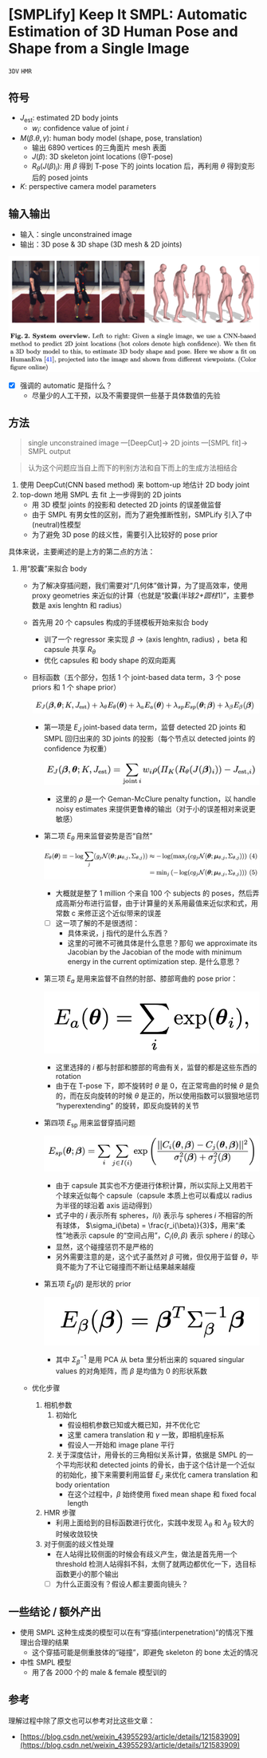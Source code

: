 # [SMPLify] Keep It SMPL: Automatic Estimation of 3D Human Pose and Shape from a Single Image

`3DV` `HMR`


## 符号

- $J_\text{est}$: estimated 2D body joints
    - $w_i$: confidence value of joint $i$
- $M(\beta.\theta,\gamma)$: human body model (shape, pose, translation)
    - 输出 6890 vertices 的三角面片 mesh 表面
    - $J(\beta)$: 3D skeleton joint locations (@T-pose)
    - $R_\theta(J(\beta)_i)$: 用 $\beta$ 得到 T-pose 下的 joints location 后，再利用 $\theta$ 得到变形后的 posed joints
- $K$: perspective camera model parameters

## 输入输出

- 输入：single unconstrained image
- 输出：3D pose & 3D shape (3D mesh & 2D joints)

![Untitled](assets/Untitled.png)

- [x]  强调的 automatic 是指什么？
    - 尽量少的人工干预，以及不需要提供一些基于具体数值的先验

## 方法

> single unconstrained image —[DeepCut]→ 2D joints —[SMPL fit]→ SMPL output
>

> 认为这个问题应当自上而下的判别方法和自下而上的生成方法相结合
>
1. 使用 DeepCut(CNN based method) 来 bottom-up 地估计 2D body joint
2. top-down 地用 SMPL 去 fit 上一步得到的 2D joints
    - 用 3D 模型 joints 的投影和 detected 2D joints 的误差做监督
    - 由于 SMPL 有男女性的区别，而为了避免推断性别，SMPLify 引入了中(neutral)性模型
    - 为了避免 3D pose 的歧义性，需要引入比较好的 pose prior

具体来说，主要阐述的是上方的第二点的方法：

1. 用“胶囊”来拟合 body
    - 为了解决穿插问题，我们需要对“几何体”做计算，为了提高效率，使用 proxy geometries 来近似的计算（也就是“胶囊(半球*2+圆柱*1)”，主要参数是 axis lenghtn 和 radius）
    - 首先用 20 个 capsules 构成的手搓模板开始来拟合 body
        - 训了一个 regressor 来实现  $\beta \rightarrow \text{(axis lenghtn, radius)}$ ，beta 和 capsule 共享 $R_\theta$
        - 优化 capsules 和 body shape 的双向距离
    - 目标函数（五个部分，包括  1 个 joint-based data term，3 个 pose priors 和 1 个 shape prior）

        ![Untitled](assets/Untitled%201.png)

        - 第一项是 $E_J$ joint-based data term，监督 detected 2D joints 和 SMPL 回归出来的 3D joints 的投影（每个节点以 detected joints 的 confidence 为权重）

            ![Untitled](assets/Untitled%202.png)

            - 这里的 $\rho$ 是一个 Geman-McClure penalty function，以 handle noisy estimates 来提供更鲁棒的输出（对于小的误差相对来说更敏感）
        - 第二项 $E_\theta$ 用来监督姿势是否“自然”

            ![Untitled](assets/Untitled%203.png)

            - 大概就是整了 1 million 个来自 100 个 subjects 的 poses，然后弄成高斯分布进行监督，由于计算量的关系用最值来近似求和式，用常数 c 来修正这个近似带来的误差
            - [ ]  这一项了解的不是很透彻：
                - 具体来说，j 指代的是什么东西？
                - 这里的可微不可微具体是什么意思？那句 we approximate its Jacobian by the Jacobian of the mode with minimum energy in the current optimization step. 是什么意思？
        - 第三项 $E_a$ 是用来监督不自然的肘部、膝部弯曲的 pose prior：

            ![Untitled](assets/Untitled%204.png)

            - 这里选择的 $i$ 都与肘部和膝部的弯曲有关，监督的都是这些东西的 rotation
            - 由于在 T-pose 下，即不旋转时 $\theta$ 是 0，在正常弯曲的时候 $\theta$ 是负的，而在反向旋转的时候 $\theta$  是正的，所以使用指数可以狠狠地惩罚 “hyperextending” 的旋转，即反向旋转的关节
        - 第四项 $E_\text{sp}$ 用来监督穿插问题

            ![Untitled](assets/Untitled%205.png)

            - 由于 capsule 其实也不方便进行体积计算，所以实际上又用若干个球来近似每个 capsule（capsule 本质上也可以看成以 radius 为半径的球沿着 axis 运动得到）
            - 式子中的 $i$ 表示所有 spheres，$I(i)$ 表示与 spheres $i$ 不相容的所有球体， $\sigma_i(\beta) = \frac{r_i(\beta)}{3}$，用来“柔性”地表示 capsule 的“空间占用”，$C_i(\theta, \beta)$ 表示 sphere $i$ 的球心
            - 显然，这个碰撞惩罚不是严格的
            - 另外需要注意的是，这个式子虽然对 $\beta$ 可微，但仅用于监督 $\theta$，毕竟不能为了不让它碰撞而不断让结果越来越瘦
        - 第五项 $E_\beta(\beta)$ 是形状的 prior

            ![Untitled](assets/Untitled%206.png)

            - 其中 $\Sigma^{-1}_\beta$ 是用 PCA 从 beta 里分析出来的 squared singular values 的对角矩阵，而 $\beta$ 是均值为 0 的形状系数
    - 优化步骤
        1. 相机参数
            1. 初始化
                - 假设相机参数已知或大概已知，并不优化它
                - 这里 camera translation 和 $\gamma$ 一致，即相机座标系
                - 假设人一开始和 image plane 平行
            2. 关于深度估计，用骨长的三角相似关系计算，依据是 SMPL 的一个平均形状和 detected joints 的骨长，由于这个估计是一个近似的初始化，接下来需要利用监督 $E_J$ 来优化 camera translation 和 body orientation
                - 在这个过程中，$\beta$ 始终使用 fixed mean shape 和 fixed focal length
        2. HMR 步骤
            - 利用上面给到的目标函数进行优化，实践中发现 $\lambda_\theta$ 和 $\lambda_\beta$ 较大的时候收敛较快
        3. 对于侧面的歧义性处理
            - 在人站得比较侧面的时候会有歧义产生，做法是首先用一个 threshold 检测人站得斜不斜，太侧了就两边都优化一下，选目标函数更小的那个输出
            - [ ]  为什么正面没有？假设人都主要面向镜头？

## 一些结论 / 额外产出

- 使用 SMPL 这种生成类的模型可以在有“穿插(interpenetration)”的情况下推理出合理的结果
    - 这个穿插可能是侧重肢体的“碰撞”，即避免 skeleton 的 bone 太近的情况
- 中性 SMPL 模型
    - 用了各 2000 个的 male & female 模型训的


## 参考

理解过程中除了原文也可以参考对比这些文章：

- [https://blog.csdn.net/weixin_43955293/article/details/121583909](https://blog.csdn.net/weixin_43955293/article/details/121583909)